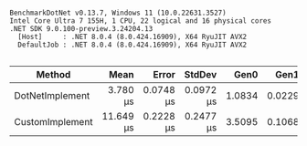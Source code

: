 ```

BenchmarkDotNet v0.13.7, Windows 11 (10.0.22631.3527)
Intel Core Ultra 7 155H, 1 CPU, 22 logical and 16 physical cores
.NET SDK 9.0.100-preview.3.24204.13
  [Host]     : .NET 8.0.4 (8.0.424.16909), X64 RyuJIT AVX2
  DefaultJob : .NET 8.0.4 (8.0.424.16909), X64 RyuJIT AVX2


```
|          Method |      Mean |     Error |    StdDev |   Gen0 |   Gen1 | Allocated |
|---------------- |----------:|----------:|----------:|-------:|-------:|----------:|
| DotNetImplement |  3.780 μs | 0.0748 μs | 0.0972 μs | 1.0834 | 0.0229 |  13.36 KB |
| CustomImplement | 11.649 μs | 0.2228 μs | 0.2477 μs | 3.5095 | 0.1068 |     43 KB |
